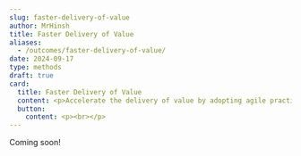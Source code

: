 ```yaml
---
slug: faster-delivery-of-value
author: MrHinsh
title: Faster Delivery of Value
aliases:
  - /outcomes/faster-delivery-of-value/
date: 2024-09-17
type: methods
draft: true
card:
  title: Faster Delivery of Value
  content: <p>Accelerate the delivery of value by adopting agile practices that reduce time-to-market and improve responsiveness to change.</p>
  button:
    content: <p><br></p>
---
```


Coming soon!
